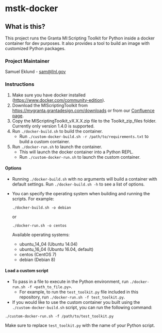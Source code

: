 # mstk-docker

## What is this?
This project runs the Granta MI:Scripting Toolkit for Python inside a docker container for dev purposes. It also provides a tool to build an image with customized Python packages.

### Project Maintainer
Samuel Eklund - sam@llnl.gov

### Instructions

1. Make sure you have docker installed (https://www.docker.com/community-edition).
1. Download the MIScriptingToolkit from https://mygranta.grantadesign.com/downloads or from our [Confluence page](https://lc.llnl.gov/confluence/download/attachments/539984059/MI_ScriptingToolkit_v1.4.0.zip?version=1&modificationDate=1529704225000&api=v2).
1. Copy the MIScriptingToolkit_vX.X.X.zip file to the Toolkit_zip_files folder. Currently only version 1.4.0 is supported.
1. Run `./docker-build.sh` to build the container.
    - Run `./custom-docker-build.sh -r /path/to/requirements.txt` to build a custom container.
1. Run `./docker-run.sh` to launch the container.
    - This will launch the docker container into a Python REPL.
    - Run `./custom-docker-run.sh` to launch the custom container.


#### Options

- Running `./docker-build.sh` with no arguments will build a container with default settings. Run `./docker-build.sh -h` to see a list of options.

- You can specify the operating system when building and running the scripts. For example:

    `./docker-build.sh -o debian`

    or

    `./docker-run.sh -o centos`

    Available operating systems:
    - ubuntu_14_04 (Ubuntu 14.04)
    - ubuntu_16_04 (Ubuntu 16.04, default)
    - centos (CentOS 7)
    - debian (Debian 8)

#### Load a custom script
- To pass in a file to execute in the Python environment, run `./docker-run.sh -f <path_to_file.py>`.
    - For example, to run the `test_toolkit.py` file included in this repository, run `./docker-run.sh -f test_toolkit.py`.
- If you would like to use the custom container you built using the `./custom-docker-build.sh` script, you can run the following command:

`./custom-docker-run.sh -f /path/to/test_toolkit.py`

Make sure to replace `test_toolkit.py` with the name of your Python script.
